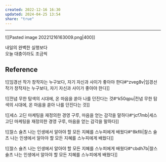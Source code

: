 ```yaml
---
created: 2022-12-16 16:30
updated: 2024-04-25 13:54
share: "true"
---
```

---

![[Pasted image 20221216163009.png|400]]

내일의 완벽한 실행보다  
오늘 대충이라도 조금씩

## Reference
![[임경선 작가  창작자는 누구보다, 자기 자신과 사이가 좋아야 한다#^zveg8v|임경선 작가  창작자는 누구보다, 자기 자신과 사이가 좋아야 한다]]

![[전념  무한 탐색의 시대에, 온 마음을 쏟아 나를 던진다는 것#^k50qpu|전념  무한 탐색의 시대에, 온 마음을 쏟아 나를 던진다는 것]]

![[세스 고딘  마케팅을 재정의한 경영 구루, 마음을 얻는 감각을 말하다#^jcf7mb|세스 고딘  마케팅을 재정의한 경영 구루, 마음을 얻는 감각을 말하다]]

![[찰스 슐츠  나는 인생에서 알아야 할 모든 지혜를 스누피에게 배웠다#^8kflli|찰스 슐츠  나는 인생에서 알아야 할 모든 지혜를 스누피에게 배웠다]]

![[찰스 슐츠  나는 인생에서 알아야 할 모든 지혜를 스누피에게 배웠다#^cbdh7b|찰스 슐츠  나는 인생에서 알아야 할 모든 지혜를 스누피에게 배웠다]]